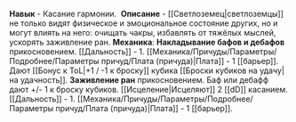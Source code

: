 **Навык** - Касание гармонии. 
**Описание** - [[Светлоземец|светлоземцы]] не только видят физическое и эмоциональное состояние других, но и могут влиять на него: очищать чакры, избавлять от тяжёлых мыслей, ускорять заживление ран.
**Механика**:
**Накладывание бафов и дебафов** прикосновением. [[Дальность]] - 1. [[Механика/Причуды/Параметры/Подробнее/Параметры причуд/Плата (причуда)|Плата]] - 1 [[барьер]]. Дают [[Бонус к ToL|+1 / -1 к броску]] кубика [[Броски кубиков на удачу|на удачность]].
**Заживление ран** прикосновением. Баф или дебафф дают +/- 1 к броску кубиков. [[Исцеление|Исцеляют]] 2 [[dD]] касанием. [[Дальность]] - 1. [[Механика/Причуды/Параметры/Подробнее/Параметры причуд/Плата (причуда)|Плата]] - 1 [[барьер]].